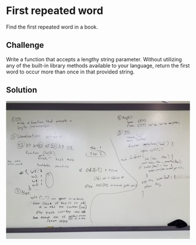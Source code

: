 # First repeated word
Find the first repeated word in a book.

## Challenge
Write a function that accepts a lengthy string parameter.
Without utilizing any of the built-in library methods available to your language, return the first word to occur more than once in that provided string.

## Solution
![alt text](https://github.com/kgamer007/data-structures-and-algorithms/blob/master/assets/31-repeated-word.jpg)